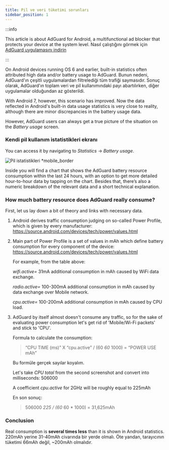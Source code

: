 ```yaml
---
title: Pil ve veri tüketimi sorunları
sidebar_position: 1
---
```


:::info

This article is about AdGuard for Android, a multifunctional ad blocker that protects your device at the system level. Nasıl çalıştığını görmek için [AdGuard uygulamasını indirin](https://agrd.io/download-kb-adblock)

:::

On Android devices running OS 6 and earlier, built-in statistics often attributed high data and/or battery usage to AdGuard. Bunun nedeni, AdGuard'ın çeşitli uygulamalardan filtrelediği tüm trafiği saymasıdır. Sonuç olarak, AdGuard'ın toplam veri ve pil kullanımındaki payı abartılırken, diğer uygulamalar olduğundan az gösterildi.

With Android 7, however, this scenario has improved. Now the data reflected in Android's built-in data usage statistics is very close to reality, although there are minor discrepancies in the battery usage data.

However, AdGuard users can always get a true picture of the situation on the *Battery usage* screen.

### Kendi pil kullanım istatistikleri ekranı

You can access it by navigating to *Statistics* → *Battery usage*.

![Pil istatistikleri *mobile_border](https://cdn.adtidy.org/content/articles/battery/1.png)

Inside you will find a chart that shows the AdGuard battery resource consumption within the last 24 hours, with an option to get more detailed hour-to-hour data by tapping on the chart. Besides that, there’s also a numeric breakdown of the relevant data and a short technical explanation.

### How much battery resource does AdGuard really consume?

First, let us lay down a bit of theory and links with necessary data.

1. Android derives traffic consumption judging on so-called Power Profile, which is given by every manufacturer: <https://source.android.com/devices/tech/power/values.html>

1. Main part of Power Profile is a set of values in mAh which define battery consumption for every component of the device: <https://source.android.com/devices/tech/power/values.html>

    For example, from the table above:

    *wifi.active=* 31mA additional consumption in mAh caused by WiFi data exchange.

    *radio.active=* 100-300mA additional consumption in mAh caused by data exchange over Mobile network.

    *cpu.active=* 100-200mA additional consumption in mAh caused by CPU load.

1. AdGuard by itself almost doesn't consume any traffic, so for the sake of evaluating power consumption let's get rid of 'Mobile/Wi-Fi packets' and stick to 'CPU'.

    Formula to calculate the consumption:

    > “CPU TIME (ms)” X “cpu.active” / (60 *60* 1000) = “POWER USE mAh”

    Bu formüle gerçek sayılar koyalım.

    Let's take *CPU total* from the second screenshot and convert into milliseconds: 506000

    A coefficient *cpu.active* for 2GHz will be roughly equal to 225mAh

    En son sonuç:

    > 506000 *225 / (60* 60 * 1000) = 31,625mAh

### Conclusion

Real consumption is **several times less** than it is shown in Android statistics. 220mAh yerine 31-40mAh civarında bir yerde olmalı. Öte yandan, tarayıcının tüketimi 66mAh değil, ~200mAh olmalıdır.
